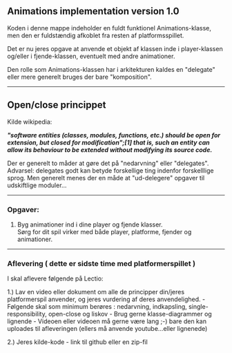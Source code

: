 ## Animations implementation version 1.0

Koden i denne mappe indeholder en fuldt funktionel Animations-klasse, men den er fuldstændig afkoblet fra resten af platformsspillet.

Det er nu jeres opgave at anvende et objekt af klassen inde i player-klassen og/eller i fjende-klassen, eventuelt med andre animationer. 

Den rolle som Animations-klassen har i arkitekturen kaldes en "delegate" eller mere generelt bruges der bare "komposition".

-------------------------------------------------------------------------------------------------------------------------------------------

## Open/close princippet

Kilde wikipedia:

***"software entities (classes, modules, functions, etc.) should be open for extension, but closed for modification";[1] that is, such an entity can allow its behaviour to be extended without modifying its source code.***

Der er generelt to måder at gøre det på "nedarvning" eller "delegates".   
Advarsel: delegates godt kan betyde forskellige ting indenfor forskelllige sprog. Men generelt menes der en måde at "ud-delegere" opgaver til udskiftlige moduler...

-------------------------------------------------------------------------------------------------------------------------------------------

### Opgaver:

1. Byg animationer ind i dine player og fjende klasser.   
Sørg for dit spil virker med både player, platforme, fjender og animationer.

--------------------------------------------------------------------------------------------------------------------------------------------

### Aflevering ( dette er sidste time med platformerspillet )
I skal aflevere følgende på Lectio:

1.) Lav en video eller dokument om alle de principper din/jeres platformerspil anvender, og jeres vurdering af deres anvendelighed.
    - Følgende skal som minimum berøres : nedarvning, indkapsling, single-responsibility, open-close og liskov
    - Brug gerne klasse-diagrammer og lignende
    - Videoen eller videoen må gerne være lang ;-) bare den kan uploades til afleveringen (ellers må anvende youtube...eller lignenede)

2.) Jeres kilde-kode - link til github eller en zip-fil
